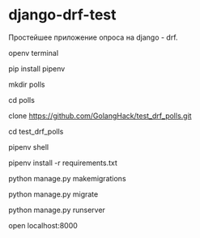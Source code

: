 # django-drf-test
Простейшее приложение опроса на django - drf.

openv terminal

pip install pipenv 

mkdir polls

cd polls

 clone https://github.com/GolangHack/test_drf_polls.git

cd test_drf_polls

pipenv shell

pipenv install -r requirements.txt

python manage.py makemigrations

python manage.py migrate

python manage.py runserver

open localhost:8000

